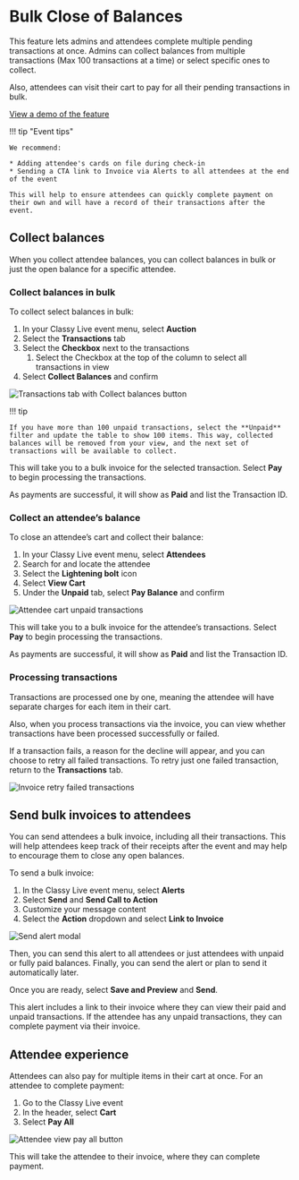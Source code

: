 # Bulk Close of Balances

This feature lets admins and attendees complete multiple pending transactions at once. Admins can collect balances from multiple transactions (Max 100 transactions at a time) or select specific ones to collect.

Also, attendees can visit their cart to pay for all their pending transactions in bulk.

[View a demo of the feature](https://share.zight.com/9ZuLxvWN)

!!! tip "Event tips"

    We recommend:

    * Adding attendee's cards on file during check-in
    * Sending a CTA link to Invoice via Alerts to all attendees at the end of the event

    This will help to ensure attendees can quickly complete payment on their own and will have a record of their transactions after the event.

## Collect balances

When you collect attendee balances, you can collect balances in bulk or just the open balance for a specific attendee.

### Collect balances in bulk

To collect select balances in bulk:

1. In your Classy Live event menu, select **Auction**
2. Select the **Transactions** tab
3. Select the **Checkbox** next to the transactions
   1. Select the Checkbox at the top of the column to select all transactions in view
4. Select **Collect Balances** and confirm

![Transactions tab with Collect balances button](https://learn.classy.org/rs/673-DCU-558/images/cl-transactions-collect-balance.png?version=0)

!!! tip

    If you have more than 100 unpaid transactions, select the **Unpaid** filter and update the table to show 100 items. This way, collected balances will be removed from your view, and the next set of transactions will be available to collect.

This will take you to a bulk invoice for the selected transaction. Select **Pay** to begin processing the transactions.

As payments are successful, it will show as **Paid** and list the Transaction ID.

### Collect an attendee’s balance

To close an attendee’s cart and collect their balance:

1. In your Classy Live event menu, select **Attendees**
2. Search for and locate the attendee
3. Select the **Lightening bolt** icon
4. Select **View Cart**
5. Under the **Unpaid** tab, select **Pay Balance** and confirm

![Attendee cart unpaid transactions](https://learn.classy.org/rs/673-DCU-558/images/cl-attendee-cart-pay-balance.png?version=0)

This will take you to a bulk invoice for the attendee’s transactions. Select **Pay** to begin processing the transactions.

As payments are successful, it will show as **Paid** and list the Transaction ID.

### Processing transactions

Transactions are processed one by one, meaning the attendee will have separate charges for each item in their cart.

Also, when you process transactions via the invoice, you can view whether transactions have been processed successfully or failed.

If a transaction fails, a reason for the decline will appear, and you can choose to retry all failed transactions. To retry just one failed transaction, return to the **Transactions** tab.

![Invoice retry failed transactions](https://learn.classy.org/rs/673-DCU-558/images/cl-invoice-failed-transaction.png?version=0)

## Send bulk invoices to attendees

You can send attendees a bulk invoice, including all their transactions. This will help attendees keep track of their receipts after the event and may help to encourage them to close any open balances.

To send a bulk invoice:

1. In the Classy Live event menu, select **Alerts**
2. Select **Send** and **Send Call to Action**
3. Customize your message content
4. Select the **Action** dropdown and select **Link to Invoice**

![Send alert modal](https://learn.classy.org/rs/673-DCU-558/images/cl-alert-send-invoice.png?version=0)

Then, you can send this alert to all attendees or just attendees with unpaid or fully paid balances. Finally, you can send the alert or plan to send it automatically later.

Once you are ready, select **Save and Preview** and **Send**.

This alert includes a link to their invoice where they can view their paid and unpaid transactions. If the attendee has any unpaid transactions, they can complete payment via their invoice.

## Attendee experience

Attendees can also pay for multiple items in their cart at once. For an attendee to complete payment:

1. Go to the Classy Live event
2. In the header, select **Cart**
3. Select **Pay All**

![Attendee view pay all button](https://learn.classy.org/rs/673-DCU-558/images/cl-attendee-pay-all.png?version=0)

This will take the attendee to their invoice, where they can complete payment.

